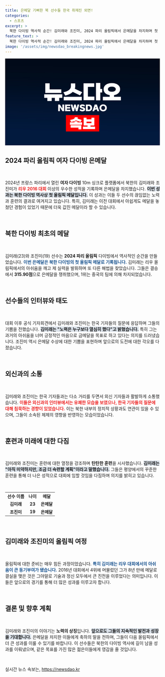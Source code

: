 ```yaml
---
title: 은메달 기뻐한 북 선수들 한국 취재진 외면!
categories:
  - 스포츠
excerpt: >
  북한 다이빙 역사적 순간! 김미래와 조진미, 2024 파리 올림픽에서 은메달을 차지하며 첫 메달리스트로 우뚝! 한국 기자들 외면 속에서도 외신과 소통하는 모습, 경쟁을 넘어선 그들의 진정한 열정이 돋보인다!
feature_text: >
  북한 다이빙 역사적 순간! 김미래와 조진미, 2024 파리 올림픽에서 은메달을 차지하며 첫 메달리스트로 우뚝! 한국 기자들 외면 속에서도 외신과 소통하는 모습, 경쟁을 넘어선 그들의 진정한 열정이 돋보인다!
image: '/assets/img/newsdao_breakingnews.jpg'
---
```


<p><img src="/assets/img/newsdao_breakingnews.jpg" alt="flaretime 속보" /></p>

<h2 data-ke-size="size26">2024 파리 올림픽 여자 다이빙 은메달</h2>

<p data-ke-size="size16">&nbsp;</p>

<p>2024년 프랑스 파리에서 열린 <strong>여자 다이빙</strong> 10m 싱크로 플랫폼에서 북한의 김미래와 조진미가 <b><span style="color: #ee2323;">리우 2016 대회</span></b> 이상의 우수한 성적을 기록하며 은메달을 차지했습니다. <b><span style="background-color: #21538527;">이번 성과는 북한 다이빙 역사상 첫 올림픽 메달입니다.</span></b> 이 성과는 이들 두 선수의 끊임없는 노력과 훈련의 결과로 여겨지고 있습니다. 특히, 김미래는 이전 대회에서 아쉽게도 메달을 놓쳤던 경험이 있었기 때문에 더욱 값진 메달이라 할 수 있습니다.</p>

<p data-ke-size="size16">&nbsp;</p>

<h2 data-ke-size="size26">북한 다이빙 최초의 메달</h2>

<p data-ke-size="size16">&nbsp;</p>

<p>김미래(23)와 조진미(19) 선수는 <strong>2024 파리 올림픽</strong> 다이빙에서 역사적인 순간을 만들었습니다. <b><span style="color: #1a5490;">이번 은메달은 북한 다이빙의 첫 올림픽 메달로 기록됩니다.</span></b> 김미래는 리우 올림픽에서의 아쉬움을 깨고 제 실력을 발휘하며 또 다른 해법을 찾았습니다. 그들은 결승에서 <strong>315.90점</strong>으로 은메달을 쟁취했으며, 1위는 중국의 팀에 의해 차지되었습니다.</p>

<p data-ke-size="size16">&nbsp;</p>

<h2 data-ke-size="size26">선수들의 인터뷰와 태도</h2>

<p data-ke-size="size16">&nbsp;</p>

<p>대회 이후 공식 기자회견에서 김미래와 조진미는 한국 기자들의 질문에 응답하며 그들의 기쁨을 전했습니다. <b><span style="background-color: #21538527;">김미래는 "노력은 누구보다 열심히 했다"고 밝혔습니다.</span></b> 특히 그는 과거의 아쉬움을 너머 긍정적인 마음으로 금메달을 목표로 하고 있다는 의지를 드러냈습니다. 조진미 역시 은메달 수상에 대한 기쁨을 표현하며 앞으로의 도전에 대한 각오를 다졌습니다.</p>

<p data-ke-size="size16">&nbsp;</p>

<h2 data-ke-size="size26">외신과의 소통</h2>

<p data-ke-size="size16">&nbsp;</p>

<p>김미래와 조진미는 한국 기자들과는 다소 거리를 두면서 외신 기자들과 활발하게 소통했습니다. <b><span style="color: #ee2323;">이들은 외신과의 인터뷰에서는 유쾌한 모습을 보였으나, 한국 기자들의 질문에 대해 침묵하는 경향이 있었습니다.</span></b> 이는 북한 내부의 정치적 상황과도 연관이 있을 수 있으며, 그들이 소속된 체제의 영향을 반영하는 모습이었습니다.</p>

<p data-ke-size="size16">&nbsp;</p>

<h2 data-ke-size="size26">훈련과 미래에 대한 다짐</h2>

<p data-ke-size="size16">&nbsp;</p>

<p>김미래와 조진미는 훈련에 대한 열정을 강조하며 <strong>탄탄한 훈련</strong>을 시사했습니다. <b><span style="background-color: #21538527;">김미래는 "아직 미약하지만, 조금 더 숙련할 계획”이라고 말했습니다.</span></b> 그들은 평양에서의 꾸준한 훈련을 통해 더 나은 성적으로 대회에 임할 것임을 다짐하며 의지를 밝히고 있습니다.</p>

<p data-ke-size="size16">&nbsp;</p>

<table style="border-collapse: collapse; width: 100%; margin-bottom: 20px;">
  <tr>
    <td style="text-align: center; height: 17px;"><b>선수 이름</b></td>
    <td style="text-align: center; height: 17px;"><b>나이</b></td>
    <td style="text-align: center; height: 17px;"><b>메달</b></td>
  </tr>
  <tr>
    <td style="text-align: center; height: 17px;"><b>김미래</b></td>
    <td style="text-align: center; height: 17px;"><b>23</b></td>
    <td style="text-align: center; height: 17px;"><b>은메달</b></td>
  </tr>
  <tr>
    <td style="text-align: center; height: 17px;"><b>조진미</b></td>
    <td style="text-align: center; height: 17px;"><b>19</b></td>
    <td style="text-align: center; height: 17px;"><b>은메달</b></td>
  </tr>
</table>

<p data-ke-size="size16">&nbsp;</p>

<h2 data-ke-size="size26">김미래와 조진미의 올림픽 여정</h2>

<p data-ke-size="size16">&nbsp;</p>

<p>올림픽에 대한 준비는 매우 힘든 과정이었습니다. <b><span style="color: #1a5490;">특히 김미래는 리우 대회에서의 아쉬움이 큰 동기부여가 됐습니다.</span></b> 2016년 대회에서 4위에 머물렀던 그가 8년 만에 메달로 결실을 맺은 것은 그야말로 기술과 정신 모두에서 큰 진전을 이루었다는 의미입니다. 이들은 앞으로의 경기를 통해 더 많은 성과를 이루고자 합니다.</p>

<p data-ke-size="size16">&nbsp;</p>

<h2 data-ke-size="size26">결론 및 향후 계획</h2>

<p data-ke-size="size16">&nbsp;</p>

<p>김미래와 조진미의 이야기는 <strong>노력의 상징</strong>입니다. <b><span style="background-color: #21538527;">앞으로도 그들의 지속적인 발전과 성장을 기대합니다.</span></b> 은메달을 차지한 이들에게 축하의 말을 전하며, 그들이 다음 올림픽에서 더 큰 성과를 이룰 수 있기를 바랍니다. 이 선수들은 북한의 다이빙 역사에 길이 남을 성과를 이뤄냈으며, 같은 목표를 가진 많은 젊은이들에게 영감을 줄 것입니다. </p>

<p data-ke-size="size16">&nbsp;</p>
실시간 뉴스 속보는, <a href="https://newsdao.kr" rel="dofollow">https://newsdao.kr</a>


